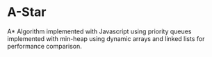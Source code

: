 # A-Star
A* Algorithm implemented with Javascript using priority queues implemented with min-heap using dynamic arrays and linked lists for performance comparison.
